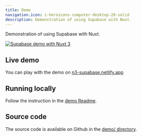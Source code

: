 ```yaml
---
title: Demo
navigation.icon: i-heroicons-computer-desktop-20-solid
description: Demonstration of using Supabase with Nuxt.
---
```


Demonstration of using Supabase with Nuxt.

[![Supabase demo with Nuxt 3](https://user-images.githubusercontent.com/904724/160422461-8f87500a-8dec-4413-86b2-ba04e1b2d17b.png)](https://n3-supabase.netlify.app)

## Live demo

You can play with the demo on [n3-supabase.netlify.app](https://n3-supabase.netlify.app)

## Running locally

Follow the instruction in the [demo Readme](https://github.com/nuxt-community/supabase-module/tree/main/demo).

## Source code

The source code is available on Github in the [demo/ directory](https://github.com/nuxt-community/supabase-module/tree/main/demo).
